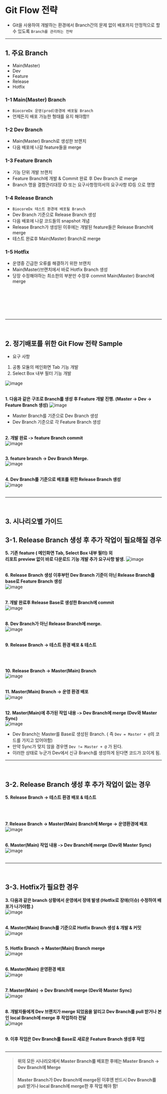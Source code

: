 # Git Flow 전략
* Git을 사용하여 개발하는 환경에서 Branch간의 문제 없이 배포까지 안정적으로 할 수 있도록 `Branch를 관리하는 전략`

___
## 1. 주요 Branch
* Main(Master)
* Dev
* Feature
* Release
* Hotfix

### 1-1 Main(Master) Branch
* `BiocoreDx 운영(prod)환경에 배포될 Branch`
* 언제든지 배포 가능한 형태를 유지 해야함!!

### 1-2 Dev Branch
* Main(Master) Branch로 생성한 브랜치
* 다음 배포에 나갈 feature들을 merge

### 1-3 Feature Branch
* 기능 단위 개발 브랜치
* Feature Branch에 개발 & Commit 완료 후 Dev Branch 로 merge
* Branch 명을 결함관리대장 ID 또는 요구사항정의서의 요구사항 ID등 으로 명명

### 1-4 Release Branch
* `BiocoreDx 테스트 환경에 배포될 Branch`
* Dev Branch 기준으로 Release Branch 생성
* 다음 배포에 나갈 코드들의 snapshot 개념
* Release Branch가 생성된 이후에는 개발된 feature들은 Release Branch에 merge
* 테스트 완료후 Main(Master) Branch로 merge

### 1-5 Hotfix
* 운영중 긴급한 오류를 해결하기 위한 브랜치
* Main(Master)브랜치에서 바로 Hotfix Branch 생성
* 당장 수정해야하는 최소한의 부분만 수정후 commit Main(Master) Branch에 merge  
  <br />

<br />    

<br />  

<br />  


<br />  

___  

<br />  

## 2. 정기배포를 위한 Git Flow 전략 Sample
- 요구 사항
1. 공통 모듈의 메인화면 Tab 기능 개발
2. Select Box 내부 필터 기능 개발

![image](https://user-images.githubusercontent.com/60100532/199138501-7edf7497-4017-4642-8c71-3d9006bfce8c.png)  
<br />

**1. 다음과 같은 구조로 Branch를 생성 후 Feature 개발 진행. (Master -> Dev -> Feature Branch 생성)**
![image](https://user-images.githubusercontent.com/60100532/199145193-bd5b984e-13a3-474b-bf40-fbd90336613c.png)
* Master Branch를 기준으로 Dev Branch 생성
* Dev Branch 기준으로 각 Feature Branch 생성   
  <br />

**2. 개발 완료 -> feature Branch commit**  
![image](https://user-images.githubusercontent.com/60100532/199145715-f0eb66e0-0a86-40f9-8aff-3580fb9ebede.png)  
<br />

**3. feature branch -> Dev Branch Merge.**  
![image](https://user-images.githubusercontent.com/60100532/199146179-8e5ce47e-4086-4fa6-bffe-4699d063c1f0.png)  
<br />

**4. Dev Branch를 기준으로 배포를 위한 Release Branch 생성**  
![image](https://user-images.githubusercontent.com/60100532/199146377-83cb45ee-ef6b-45f7-bf0e-25a7f0f0c330.png)  
<br />

___  
<br />  

## 3. 시나리오별 가이드
## 3-1. Release Branch 생성 후 추가 작업이 필요해질 경우
**5. 기존 feature ( 메인화면 Tab, Select Box 내부 필터) 외**   
**리포트 preview 없이 바로 다운로드 기능 개발 추가 요구사항 발생.**
![image](https://user-images.githubusercontent.com/60100532/199139662-1ca7f4fc-8fe3-4ad2-936f-99ba3f751ccb.png)  
<br />


**6. Release Branch 생성 이후부턴 Dev Branch 기준이 아닌 Release Branch를 base로 Feature Branch 생성**  
![image](https://user-images.githubusercontent.com/60100532/199146916-92976b01-998d-4638-b63c-635666dfe7af.png)  
<br />

**7. 개발 완료후 Release Base로 생성한 Branch에 commit**  
![image](https://user-images.githubusercontent.com/60100532/199147241-935d4692-6a26-410e-b0e1-3b2599eba5a3.png)  
<br />

**8. Dev Branch가 아닌 Release Branch에 merge.**  
![image](https://user-images.githubusercontent.com/60100532/199154118-880aff34-0e1b-42d9-b757-7e1e021d8cc8.png)  
<br />

**9. Release Branch -> 테스트 환경 배포 & 테스트**    
<br />    
<br />

**10. Release Branch -> Master(Main) Branch**  
![image](https://user-images.githubusercontent.com/60100532/199154292-bf4ac81a-29af-4a2c-b3ba-28b9128e923e.png)  
<br />

**11. Master(Main) Branch -> 운영 환경 배포**  
![image](https://user-images.githubusercontent.com/60100532/199154563-7600a0c5-d47a-4442-a01a-05dfc5f96d8b.png)  
<br />

**12. Master(Main)에 추가된 작업 내용 -> Dev Branch에 merge (Dev와 Master Sync)**  
![image](https://user-images.githubusercontent.com/60100532/199154784-1df7cacb-2cbd-4bb0-8432-7589edc5c122.png)
* Dev Branch는 Master를 Base로 생성된 Branch. ( 즉 `Dev = Master + @`의 코드를 가지고 있어야함)
* 만약 Sync가 맞지 않을 경우엔 `Dev != Master + @` 가 된다.
* 이러한 상태로 누군가 Dev에서 신규 Branch를 생성하게 된다면 코드가 꼬이게 됨.
  <br />
___  
<br />  

## 3-2. Release Branch 생성 후 추가 작업이 없는 경우
**5. Release Branch -> 테스트 환경 배포 & 테스트**  
<br />   
<br />

**7. Release Branch -> Master(Main) Branch에 Merge -> 운영환경에 배포**  
![image](https://user-images.githubusercontent.com/60100532/199156456-16baef11-66e0-4ba5-9959-8bf12994cc48.png)  
<br />

**6. Master(Main) 작업 내용 -> Dev Branch에 merge (Dev와 Master Sync)**   
![image](https://user-images.githubusercontent.com/60100532/199156596-7dcb273d-ae3e-4ad6-be1b-9e6f0da83124.png)  
<br />
___    
<br />  

## 3-3. Hotfix가 필요한 경우
**3. 다음과 같은 branch 상황에서 운영에서 장애 발생 (Hotfix로 장애(이슈) 수정하여 배포가 나가야함.)**  
![image](https://user-images.githubusercontent.com/60100532/199157305-10c1f65b-9461-45ba-b418-14de30294948.png)  
<br />

**4. Master(Main) Branch를 기준으로 Hotfix Branch 생성 & 개발 & 커밋**  
![image](https://user-images.githubusercontent.com/60100532/199157524-d5ff461c-72b4-4086-bb9c-db92e4ff3322.png)  
<br />

**5. Hotfix Branch -> Master(Main) Branch merge**  
![image](https://user-images.githubusercontent.com/60100532/199157646-4324a871-07a3-4958-8e6d-0cb5abd8ef6a.png)  
<br />

**6. Master(Main) 운영환경 배포**  
![image](https://user-images.githubusercontent.com/60100532/199157828-ff3404b4-3392-428a-b9af-0372d82f406a.png)  
<br />

**7. Master(Main) -> Dev Branch에 merge (Dev와 Master Sync)**    
![image](https://user-images.githubusercontent.com/60100532/199158060-0b5c7148-b808-49e9-9af2-4394f7882bbe.png)  
<br />

**8. 개발자들에게 Dev 브랜치가 merge 되었음을 알리고 Dev Branch를 pull 받거나 본인 local Branch에 merge 후 작업하라 전달**    
![image](https://user-images.githubusercontent.com/60100532/199158558-eeb063d4-c717-4884-a753-9dbc7b137061.png)  
<br />

**9. 이후 작업은 Dev Branch를 Base로 새로운 Feature Branch 생성후 작업**  
<br />

___

> #### 위의 모든 시나리오에서 Master Branch를 배포한 후에는 Master Branch -> Dev Branch에 Merge
> #### Master Branch가 Dev Branch에 merge된 이후엔 반드시 Dev Branch를 pull 받거나 local Branch에 merge한 후 작업 해야 함!